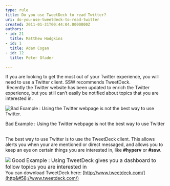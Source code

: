```yaml
---
type: rule
title: Do you use TweetDeck to read Twitter?
uri: do-you-use-tweetdeck-to-read-twitter
created: 2011-01-31T00:44:04.0000000Z
authors:
- id: 21
  title: Matthew Hodgkins
- id: 1
  title: Adam Cogan
- id: 12
  title: Peter Gfader

---
```


 If you are looking to get the most out of your Twitter experience, you will need to use a Twitter client. SSW recommends TweetDeck.  <br>    Recently the Twitter website has been updated to enrich the Twitter experience, but you still can’t easily be notified about topics that you are interested in. 



![Bad Example &#58; Using the Twitter webpage is not the best way to use Twitter.](/PublishingImages/twitter-webpage.png)


Bad Example : Using the Twitter webpage is not the best way to use Twitter

<br>The best way to use Twitter is to use the TweetDeck client. This allows alerts you when your are mentioned or direct messaged, and allows you to keep an eye on certain things you are interested in, like **#hyperv** or **#ssw**.




![](/PublishingImages/twitter-tweetdeck.png)
<font class="ms-rteCustom-FigureGood" size="+0">Good Example &#58; Using TweetDeck gives you a dashboard to follow topics you are interested in<br></font>
You can download TweetDeck here: [http://www.tweetdeck.com/](http&#58;//www.tweetdeck.com/)


